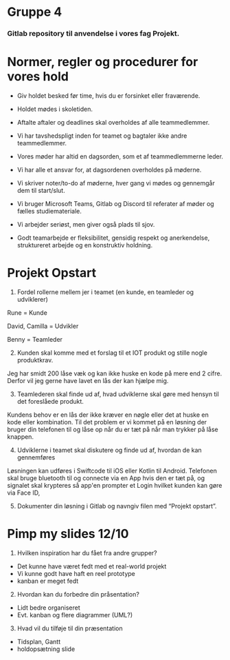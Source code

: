 # Gruppe 4

### Gitlab repository til anvendelse i vores fag Projekt.

# Normer, regler og procedurer for vores hold
- Giv holdet besked før time, hvis du er forsinket eller fraværende.

- Holdet mødes i skoletiden.

- Aftalte aftaler og deadlines skal overholdes af alle teammedlemmer.

- Vi har tavshedspligt inden for teamet og bagtaler ikke andre teammedlemmer.

- Vores møder har altid en dagsorden, som et af teammedlemmerne leder.

- Vi har alle et ansvar for, at dagsordenen overholdes på møderne.

- Vi skriver noter/to-do af møderne, hver gang vi mødes og gennemgår dem til start/slut.

- Vi bruger Microsoft Teams, Gitlab og Discord til referater af møder og fælles studiemateriale.

- Vi arbejder seriøst, men giver også plads til sjov.

- Godt teamarbejde er fleksibilitet, gensidig respekt og anerkendelse, struktureret arbejde og en konstruktiv holdning.

# Projekt Opstart

1. Fordel rollerne mellem jer i teamet (en kunde, en teamleder og udviklerer)

Rune = Kunde

David, Camilla = Udvikler

Benny = Teamleder

2. Kunden skal komme med et forslag til et IOT produkt og stille nogle produktkrav.

Jeg har smidt 200 låse væk og kan ikke huske en kode på mere end 2 cifre. Derfor vil jeg gerne have lavet en lås der kan hjælpe mig.


3. Teamlederen skal finde ud af, hvad udviklerne skal gøre med hensyn til det foreslåede produkt.

Kundens behov er en lås der ikke kræver en nøgle eller det at huske en kode eller kombination. Til det problem er vi kommet på en løsning der bruger din telefonen til og låse op når du er tæt på når man trykker på låse knappen.


4. Udviklerne i teamet skal diskutere og finde ud af, hvordan de kan gennemføres

Løsningen kan udføres i Swiftcode til iOS eller Kotlin til Android. 
Telefonen skal bruge bluetooth til og connecte via en App hvis den er tæt på, og signalet skal krypteres så app'en prompter et Login hvilket kunden kan gøre via Face ID, 

5. Dokumenter din løsning i Gitlab og navngiv filen med “Projekt opstart”.

# Pimp my slides 12/10

1. Hvilken inspiration har du fået fra andre grupper?
- Det kunne have været fedt med et real-world projekt
- Vi kunne godt have haft en reel prototype
- kanban er meget fedt

2. Hvordan kan du forbedre din pråsentation?
- Lidt bedre organiseret
- Evt. kanban og flere diagrammer (UML?)

3. Hvad vil du tilføje til din præsentation
- Tidsplan, Gantt
- holdopsætning slide